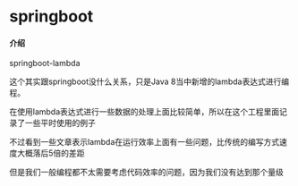 # springboot

#### 介绍
springboot-lambda

这个其实跟springboot没什么关系，只是Java 8当中新增的lambda表达式进行编程。

在使用lambda表达式进行一些数据的处理上面比较简单，所以在这个工程里面记录了一些平时使用的例子

不过看到一些文章表示lambda在运行效率上面有一些问题，比传统的编写方式速度大概落后5倍的差距

但是我们一般编程都不太需要考虑代码效率的问题，因为我们没有达到那个量级






